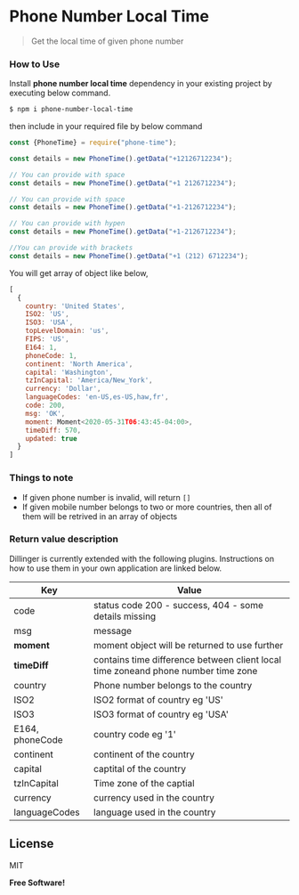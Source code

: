 # Phone Number Local Time 
> Get the local time of given phone number

### How to Use

Install **phone number local time** dependency in your existing project by executing below command.

```sh
$ npm i phone-number-local-time
```

then include in your required file by below command

```javascript
const {PhoneTime} = require("phone-time");

const details = new PhoneTime().getData("+12126712234");

// You can provide with space
const details = new PhoneTime().getData("+1 2126712234");

// You can provide with space
const details = new PhoneTime().getData("+1-2126712234");

// You can provide with hypen
const details = new PhoneTime().getData("+1-2126712234");

//You can provide with brackets
const details = new PhoneTime().getData("+1 (212) 6712234");
```

You will get array of object like below,

```js
[
  {
    country: 'United States',
    ISO2: 'US',
    ISO3: 'USA',
    topLevelDomain: 'us',
    FIPS: 'US',
    E164: 1,
    phoneCode: 1,
    continent: 'North America',
    capital: 'Washington',
    tzInCapital: 'America/New_York',
    currency: 'Dollar',
    languageCodes: 'en-US,es-US,haw,fr',
    code: 200,
    msg: 'OK',
    moment: Moment<2020-05-31T06:43:45-04:00>,
    timeDiff: 570,
    updated: true
  }
]
```

### Things to note

- If given phone number is invalid, will return `[]`
- If given mobile number belongs to two or more countries, then all of them will be retrived in an array of objects

### Return value description

Dillinger is currently extended with the following plugins. Instructions on how to use them in your own application are linked below.

| Key | Value |
| ------ | ------ |
| code | status code 200 - success, 404 - some details missing | 
| msg | message |
| **moment** | moment object will be returned to use further | 
| **timeDiff** | contains time difference between client local time zoneand phone number time zone |
| country | Phone number belongs to the country |
| ISO2 | ISO2 format of country eg 'US' |
| ISO3 | ISO3 format of country eg 'USA'|
| E164, phoneCode | country code eg '1' |
| continent |  continent of the country |
| capital | captital of the country |
| tzInCapital | Time zone of the captial |
| currency | currency used in the country |
| languageCodes | language used in the country | 


License
----
MIT

**Free Software!**
